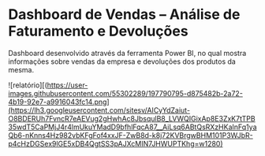 # Dashboard de Vendas – Análise de Faturamento e Devoluções 
Dashboard desenvolvido através da ferramenta Power BI, no qual mostra informações sobre vendas da empresa e devoluções dos produtos da mesma.

![relatório][(https://user-images.githubusercontent.com/55302289/197790795-d875482b-2a72-4b19-92e7-a9916043fc14.png](https://lh3.googleusercontent.com/sitesv/AICyYdZaiut-O8BDERUh7FvncR7eAEVug2gHwhAc8JbsqulB8_LVWQIGixAp8E3ZxK7tTPB35wdT5CaPMjJ4r4lmUkuYMadD9bfhlFqcA87__AiLsq6ABtQsRXzHKaInFq1yaQb6-nKnns4Hz982vbKFgFof4xxJF-ZwB8d-k8j72KVBrgwBHM101P3WJbR-p4cHzDGSex9lGE5xDB4QgtSS3pAJXcMIN7JHWUPTKhg=w1280)

